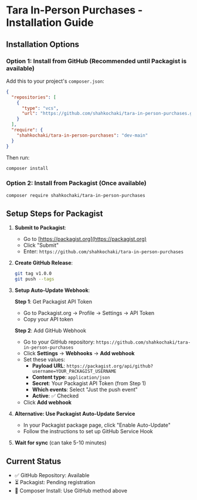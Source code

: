 # Tara In-Person Purchases - Installation Guide

## Installation Options

### Option 1: Install from GitHub (Recommended until Packagist is available)

Add this to your project's `composer.json`:

```json
{
  "repositories": [
    {
      "type": "vcs",
      "url": "https://github.com/shahkochaki/tara-in-person-purchases.git"
    }
  ],
  "require": {
    "shahkochaki/tara-in-person-purchases": "dev-main"
  }
}
```

Then run:

```bash
composer install
```

### Option 2: Install from Packagist (Once available)

```bash
composer require shahkochaki/tara-in-person-purchases
```

## Setup Steps for Packagist

1. **Submit to Packagist**:
   - Go to [https://packagist.org](https://packagist.org)
   - Click "Submit"
   - Enter: `https://github.com/shahkochaki/tara-in-person-purchases`

2. **Create GitHub Release**:
   ```bash
   git tag v1.0.0
   git push --tags
   ```

3. **Setup Auto-Update Webhook**:
   
   **Step 1**: Get Packagist API Token
   - Go to Packagist.org → Profile → Settings → API Token
   - Copy your API token
   
   **Step 2**: Add GitHub Webhook
   - Go to your GitHub repository: `https://github.com/shahkochaki/tara-in-person-purchases`
   - Click **Settings** → **Webhooks** → **Add webhook**
   - Set these values:
     - **Payload URL**: `https://packagist.org/api/github?username=YOUR_PACKAGIST_USERNAME`
     - **Content type**: `application/json`
     - **Secret**: Your Packagist API Token (from Step 1)
     - **Which events**: Select "Just the push event"
     - **Active**: ✅ Checked
   - Click **Add webhook**

4. **Alternative: Use Packagist Auto-Update Service**
   - In your Packagist package page, click "Enable Auto-Update"
   - Follow the instructions to set up GitHub Service Hook

5. **Wait for sync** (can take 5-10 minutes)

## Current Status

- ✅ GitHub Repository: Available
- ⏳ Packagist: Pending registration
- 🔄 Composer Install: Use GitHub method above
